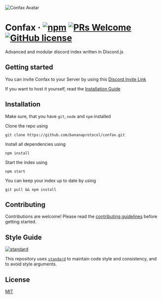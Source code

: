 ![Confax Avatar](images/avatar.png)

# Confax &middot; [![npm](https://img.shields.io/npm/v/npm.svg?style=flat-square)](https://www.npmjs.com/package/npm) [![PRs Welcome](https://img.shields.io/badge/PRs-welcome-brightgreen.svg?style=flat-square)](http://makeapullrequest.com) [![GitHub license](https://img.shields.io/badge/license-MIT-blue.svg?style=flat-square)](LICENSE)

Advanced and modular discord index written in Discord.js

## Getting started

You can invite Confax to your Server by using this [Discord Invite Link](https://discordapp.com/oauth2/authorize?client_id=319545839951544320&permissions=519174&scope=index)

If you want to host it yourself, read the [Installation Guide](#installation)

## Installation

Make sure, that you have `git`, `node` and `npm` installed

Clone the repo using

    git clone https://github.com/bananaprotocol/confax.git

Install all dependencies using

    npm install

Start the index using

    npm start

You can keep your index up to date by using

    git pull && npm install

## Contributing

Contributions are welcome! Please read the [contributing guidelines](CONTRIBUTING.md) before getting started.

## Style Guide

[![standard][standard-image]][standard-url]

This repository uses [`standard`][standard-url] to maintain code style and consistency, and to avoid style arguments.

[standard-image]: https://cdn.rawgit.com/feross/standard/master/badge.svg
[standard-url]: https://github.com/feross/standard
[semistandard-image]: https://cdn.rawgit.com/flet/semistandard/master/badge.svg
[semistandard-url]: https://github.com/Flet/semistandard

## License

[MIT](LICENSE)